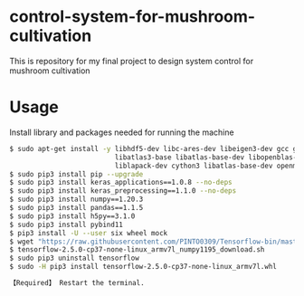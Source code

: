 # control-system-for-mushroom-cultivation
This is repository for my final project to design system control for mushroom cultivation
# Usage
Install library and packages needed for running the machine
```bash
$ sudo apt-get install -y libhdf5-dev libc-ares-dev libeigen3-dev gcc gfortran libgfortran5 \
                          libatlas3-base libatlas-base-dev libopenblas-dev libopenblas-base libblas-dev \
                          liblapack-dev cython3 libatlas-base-dev openmpi-bin libopenmpi-dev python3-dev
$ sudo pip3 install pip --upgrade
$ sudo pip3 install keras_applications==1.0.8 --no-deps
$ sudo pip3 install keras_preprocessing==1.1.0 --no-deps
$ sudo pip3 install numpy==1.20.3
$ sudo pip3 install pandas==1.1.5
$ sudo pip3 install h5py==3.1.0
$ sudo pip3 install pybind11
$ pip3 install -U --user six wheel mock
$ wget "https://raw.githubusercontent.com/PINTO0309/Tensorflow-bin/master/tensorflow-2.5.0-cp37-none-linux_armv7l_numpy1195_download.sh"
$ tensorflow-2.5.0-cp37-none-linux_armv7l_numpy1195_download.sh
$ sudo pip3 uninstall tensorflow
$ sudo -H pip3 install tensorflow-2.5.0-cp37-none-linux_armv7l.whl

【Required】 Restart the terminal.
```
